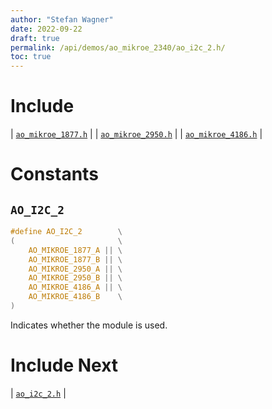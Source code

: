 ```yaml
---
author: "Stefan Wagner"
date: 2022-09-22
draft: true
permalink: /api/demos/ao_mikroe_2340/ao_i2c_2.h/
toc: true
---
```


# Include

| [`ao_mikroe_1877.h`](ao_mikroe_1877.h.md) |
| [`ao_mikroe_2950.h`](ao_mikroe_2950.h.md) |
| [`ao_mikroe_4186.h`](ao_mikroe_4186.h.md) |

# Constants

## `AO_I2C_2`

```c
#define AO_I2C_2        \
(                       \
    AO_MIKROE_1877_A || \
    AO_MIKROE_1877_B || \
    AO_MIKROE_2950_A || \
    AO_MIKROE_2950_B || \
    AO_MIKROE_4186_A || \
    AO_MIKROE_4186_B    \
)
```

Indicates whether the module is used.

# Include Next

| [`ao_i2c_2.h`](../../src/ao_sys_xc32_pic32_i2c/ao_i2c_2.h.md) |
